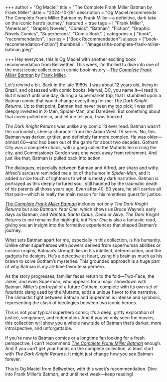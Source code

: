 +++
author = "Og Maciel"
title = "The Complete Frank Miller Batman by Frank Miller"
date = "2024-10-29"
description = "Og Maciel recommends The Complete Frank Miller Batman by Frank Miller—a definitive, dark take on the iconic hero’s journey."
featured = true
tags = [
    "Frank Miller",
    "American",
    "Graphic Novels",
    "Comics",
    "Batman",
    "Fiction",
    "Graphic Novels Comics",
    "Superheroes",
    "Comic Book",
]
categories = [
    "book",
    "recommendation",
]
series = ["Book Recommendation"]
aliases = ["book-recommendation-fiction"]
thumbnail = "/images/the-complete-frank-miller-batman.jpeg"

+++
Hey everyone, this is Og Maciel with another exciting book recommendation from Bellwether. This week, I’m thrilled to dive into one of the most iconic collections in comic book history—[*The Complete Frank Miller Batman*](https://www.goodreads.com/book/show/14186.The_Complete_Frank_Miller_Batman) by [Frank Miller](https://www.goodreads.com/author/show/27153.Frank_Miller).

Let’s rewind a bit. Back in the late 1980s, I was about 12 years old, living in Brazil, and obsessed with comic books. Marvel, DC, you name it—I read it. But it wasn’t until one day, during a supermarket trip, that I stumbled upon a Batman comic that would change everything for me: *The Dark Knight Returns*. Up to that point, Batman had never been my top pick; I was still deeply invested in X-Men, Spider-Man, and Daredevil. But something about that cover pulled me in, and let me tell you, I was hooked.

*The Dark Knight Returns* was unlike any comic I’d ever read. Batman wasn’t the cartoonish, cheesy character from the Adam West TV series. No, this Batman was darker, grittier, and definitely far more complex. He was older—almost 60—and had been out of the game for about two decades. Gotham City was a complete chaos, with a gang called the Mutants terrorizing the city, and Commissioner Gordon was one week away from retirement. And just like that, Batman is pulled back into action.

The dialogues, especially between Batman and Alfred, are sharp and witty. Alfred’s sarcasm reminded me a lot of the humor in *Spider-Man*, and it added a nice touch of lightness to what is mostly dark narrative. Batman is portrayed as this deeply tortured soul, still haunted by the traumatic death of his parents all those years ago. Even after 40, 50 years, he still carries all that pain—which is really the main reason for his relentless quest for justice.

[*The Complete Frank Miller Batman*](https://www.goodreads.com/book/show/14186.The_Complete_Frank_Miller_Batman) includes not only *The Dark Knight Returns* but also *Batman: Year One*, which shows us Bruce Wayne’s early days as Batman, and *Wanted: Santa Claus, Dead or Alive*. *The Dark Knight Returns* to me remains the highlight, but *Year One* is also a fantastic read, giving you an insight into the formative experiences that shaped Batman’s journey.

What sets Batman apart for me, especially in this collection, is his humanity. Unlike other superheroes with powers derived from superhuman abilities or cosmic origins, Batman’s strength lies in his intellect, determination, and the gadgets he designs. He’s a detective at heart, using his brain as much as his brawn to solve Gotham’s mysteries. This grounded approach is a huge part of why Batman is my all-time favorite superhero.

As the story progresses, familiar faces return to the fold—Two-Face, the Joker, and even Superman, who appears for a major showdown with Batman. Miller’s portrayal of a future Gotham, complete with its own set of futuristic slang used by the Mutants, adds a unique flavor to the narrative. The climactic fight between Batman and Superman is intense and symbolic, representing the clash of ideologies between two iconic heroes.

This is not your typical superhero comic; it’s a deep, gritty exploration of justice, vengeance, and redemption. And if you’ve only seen the movies, this collection will show you a whole new side of Batman that’s darker, more introspective, and unforgettable.

If you’re new to Batman comics or a longtime fan looking for a fresh perspective, I can’t recommend [*The Complete Frank Miller Batman*](https://www.goodreads.com/book/show/14186.The_Complete_Frank_Miller_Batman) enough. And if you can’t get your hands on the complete collection, at least start with *The Dark Knight Returns*. It might just change how you see Batman forever.

This is Og Maciel from Bellwether, with this week’s recommendation. Dive into Frank Miller’s Batman, and until next week—keep reading!

